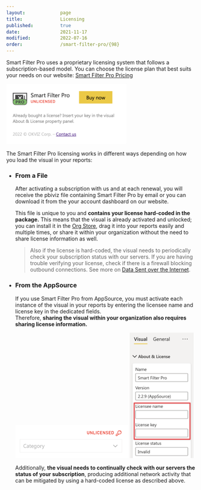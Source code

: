 ```yaml
---
layout:             page
title:              Licensing
published:          true
date:               2021-11-17
modified:           2022-07-16
order:              /smart-filter-pro/{98}
---
```


Smart Filter Pro uses a proprietary licensing system that follows a subscription-based model. You can choose the license plan that best suits your needs on our website: [Smart Filter Pro Pricing](https://okviz.com/smart-filter-pro/#pricing)

<img src="images/licensing-buy.png" width="320">

The Smart Filter Pro licensing works in different ways depending on how you load the visual in your reports:

- ### From a File

    After activating a subscription with us and at each renewal, you will receive the pbiviz file containing Smart Filter Pro by email or you can download it from the your account dashboard on our website.   

    This file is unique to you and **contains your license hard-coded in the package.** This means that the visual is already activated and unlocked; you can install it in the [Org Store](../get-started/org-store.md), drag it into your reports easily and multiple times, or share it within your organization without the need to share license information as well.

    > Also if the license is hard-coded, the visual needs to periodically check your subscription status with our servers. If you are having trouble verifying your license, check if there is a firewall blocking outbound connections. See more on [Data Sent over the Internet](security.md#data-sent-over-the-internet).

- ### From the AppSource

    If you use Smart Filter Pro from AppSource, you must activate each instance of the visual in your reports by entering the licensee name and license key in the dedicated fields.  
    Therefore, **sharing the visual within your organization also requires sharing license information.**

    <img src="images/unlicensed.png" width="300">  
    <img src="images/licensing-unlock.png" width="170">
    

    Additionally, **the visual needs to continually check with our servers the status of your subscription**, producing additional network activity that can be mitigated by using a hard-coded license as described above. 

